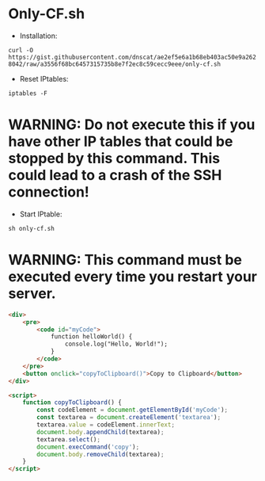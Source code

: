 # Only-CF.sh

- Installation:

```curl -O https://gist.githubusercontent.com/dnscat/ae2ef5e6a1b68eb403ac50e9a2628042/raw/a3556f68bc6457315735b8e7f2ec8c59cecc9eee/only-cf.sh```

- Reset IPtables:

```iptables -F```
# WARNING: Do not execute this if you have other IP tables that could be stopped by this command. This could lead to a crash of the SSH connection!

- Start IPtable:

```sh only-cf.sh```
# WARNING: This command must be executed every time you restart your server.
```html
<div>
    <pre>
        <code id="myCode">
            function helloWorld() {
                console.log("Hello, World!");
            }
        </code>
    </pre>
    <button onclick="copyToClipboard()">Copy to Clipboard</button>
</div>

<script>
    function copyToClipboard() {
        const codeElement = document.getElementById('myCode');
        const textarea = document.createElement('textarea');
        textarea.value = codeElement.innerText;
        document.body.appendChild(textarea);
        textarea.select();
        document.execCommand('copy');
        document.body.removeChild(textarea);
    }
</script>
